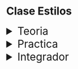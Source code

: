 # Clase Estilos

<details>
<summary style="font-size:28px">Teoria</summary>

---

Css modules es una tecnica que nos permite escribir estilos modulares, es decir, que no se mezclen entre si, y que no afecten a otros componentes.

Para eso tendremos que realizar los siguiente pasos:

- renombrar los archivos de estilos a `nombre.module.css`

- eliminar los estilos por defecto de los elementos y reemplazarlos por clases

- importar los estilos en el componente con un nombre

- usar los estilos en el JSX como si fueran un objeto

---

Comienza a leer el archivo `App.jsx`, intenta entender el flujo de renderizado, el funcionamiento, y como se relacionan los componentes entre si.

- Observa como cambiamos la extencion de los archivos `css` a `module.css` para poder usarlos como modulos de estilos.

- Mira como importamos los estilos en los componentes, dandoles un nombre y como los usamos en el JSX como si fuera un objeto.

- Recuerda la restriccion de que no podemos tener estilos modulares que no sean clases. si tenemos estilos de etiquetas, debemos refactorizarlos a clases.

- Contempla como usamos el operador `:global` para evitar que el nombre de la clase se modifique al ser importada.

---

Si quieres, puedes ver el ejercicio con el que trabajaremos durante la clase [aqui](/src/clases/05-extilos/teoria/App.jsx)
</details>
<details>
<summary style="font-size:28px">Practica</summary>

---

### Practica de estilos

- Crea un componente `Item` que renderice un `li` y que reciba una prop `children`

- Crea un componente `Lista` que renderice un `ul` y que reciba una prop `children`

*Usando css modules:*

1. Elimina los estilos por defecto de la lista y el item

2. Haz que el item tenga borde, border-radius y un padding de 16px

3. Haz que los elementos de la lista esten uno al lado del otro, con un espacio de 16px entre ellos, y que si no hay espacio para mostrarlos en una sola fila, se muestren en varias filas. (flexbox)

4. Si el item se encuentra dentro de una clase global `compact-theme` haz que todos los paddings y separaciones se reduzcan a la mitad

- pueden corroborar que funcione mostrando en la app algo por el estilo

    ```jsx
    <Lista>
      <Item>Elantris</Item>
      <Item>El camino de los reyes</Item>
      <Item>El imperio final</Item>
      <Item>El pozo de la ascensión</Item>
      <Item>El héroe de las eras</Item>
      <Item>El aliento de los dioses</Item>
      <Item>Palabras radiantes</Item>
      <Item>Juramentada</Item>
    </Lista>
    <div className="compact-theme">
      <Lista>
        <Item>Elantris</Item>
        <Item>El camino de los reyes</Item>
        <Item>El imperio final</Item>
        <Item>El pozo de la ascensión</Item>
        <Item>El héroe de las eras</Item>
        <Item>El aliento de los dioses</Item>
        <Item>Palabras radiantes</Item>
        <Item>Juramentada</Item>
      </Lista>
    </div>
    <ul>
      <li>Elantris</li>
      <li>El camino de los reyes</li>
      <li>El imperio final</li>
      <li>El pozo de la ascensión</li>
      <li>El héroe de las eras</li>
      <li>El aliento de los dioses</li>
      <li>Palabras radiantes</li>
      <li>Juramentada</li>
    </ul>
    ```

    ```
    +--------------+----------------------------+----------------------+
    |              |                            |                      |
    |   Elantris   |   El camino de los reyes   |   El imperio final   |
    |              |                            |                      |
    +--------------+--------------+-------------+------------+---------+
    |                             |                          |
    |   El pozo de la ascensión   |   El héroe de las eras   |
    |                             |                          |
    +-----------------------------++------------------------++
    |                              |                        |
    |   El aliento de los dioses   |   Palabras radiantes   |
    |                              |                        |
    +-----------------+------------+------------------------+
    |                 |
    |   Juramentada   |
    |                 |
    +-----------------+

    +----------+------------------------+------------------+
    | Elantris | El camino de los reyes | El imperio final |
    +----------+--------------+---------+------------+-----+
    | El pozo de la ascensión | El héroe de las eras |
    +-------------------------++--------------------++
    | El aliento de los dioses | Palabras radiantes |
    +-------------+------------+--------------------+
    | Juramentada |
    +-------------+

    - Elantris
    - El camino de los reyes
    - El imperio final
    - El pozo de la ascensión
    - El héroe de las eras
    - El aliento de los dioses
    - Palabras radiantes
    - Juramentada
    ```


---

Puedes ver la resolucion [aqui](/src/clases/05-estilos/practica/App.jsx)
</details>
<details>
<summary style="font-size:28px">Integrador</summary>

1. Agregarle estilos a Tag: border, background, border-radius, y padding

2. Agregarle estilos a Info: Y muestre ambos valores verticalmente separados por algunos pixeles, y el label bold

3. Agregarle estilos a la card: border, border radius y un color de fondo
El title tiene border bottom y padding
el body tiene padding, y dentro va el children
El footer tiene padding y border top

4. Agregarle estilos al Header: display flex, justify-content space-between, padding, border-bottom

</details>